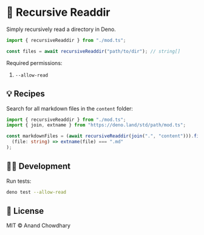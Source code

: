 # 📁 Recursive Readdir

Simply recursively read a directory in Deno.

```ts
import { recursiveReaddir } from "./mod.ts";

const files = await recursiveReaddir("path/to/dir"); // string[]
```

Required permissions:

1. `--allow-read`

## 💡 Recipes

Search for all markdown files in the `content` folder:

```ts
import { recursiveReaddir } from "./mod.ts";
import { join, extname } from "https://deno.land/std/path/mod.ts";

const markdownFiles = (await recursiveReaddir(join(".", "content"))).filter(
  (file: string) => extname(file) === ".md"
);
```

## 👩‍💻 Development

Run tests:

```bash
deno test --allow-read
```

## 📄 License

MIT © Anand Chowdhary
